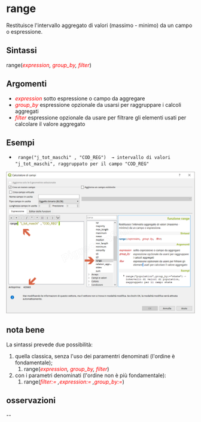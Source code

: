 # range

Restituisce l'intervallo aggregato di valori (massimo - minimo) da un campo o espressione.

## Sintassi

range(_<span style="color:red;">expression</span>, <span style="color:red;">group_by</span>, <span style="color:red;">filter</span>_)

## Argomenti

* _<span style="color:red;">expression</span>_ sotto espressione o campo da aggregare
* _<span style="color:red;">group_by</span>_ espressione opzionale da usarsi per raggruppare i calcoli aggregati
* _<span style="color:red;">filter</span>_ espressione opzionale da usare per filtrare gli elementi usati per calcolare il valore aggregato

## Esempi

* ` range("j_tot_maschi" , "COD_REG")  → intervallo di valori "j_tot_maschi", raggruppato per il campo "COD_REG"`

![](../../img/aggregates/range/range1.png)

## nota bene

La sintassi prevede due possibilità:
1. quella classica, senza l'uso dei paramentri denominati (l'ordine è fondamentale);
    1. range(_<span style="color:red;">expression</span>, <span style="color:red;">group_by</span>, <span style="color:red;">filter</span>_)
2. con i parametri denominati (l'ordine non è più fondamentale): 
    1. range(_<span style="color:red;">filter:=</span> ,<span style="color:red;">expression:=</span> ,<span style="color:red;">group_by:=</span>_)

## osservazioni

--

